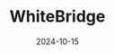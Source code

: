 ---  
layout: startup_page  
title: "WhiteBridge"  
id: "whitebridge.ai"  
permalink: "/whitebridgewhitebridge.ai10152024/"  
website: "https://whitebridge.ai/"  
funding_round: "Pre-Seed"  
funding_amount: "$500K"  
investors: "FIRSTPICK, Scalewolf, First Degree, Nectolabs"  
about: "WhiteBridge is an AI-powered platform specializing in online reputation management and digital footprint analysis. It aggregates and analyzes data from various sources to provide users with a comprehensive understanding and control over their online presence. The platform aims to bring clarity and control to the digital chaos of personal data circulating online."  
markets: "AI, Online Reputation Management, Data Security Software Products, Business Intelligence, Lead Generation, Search Engine, Software"  
hq: "Vilnius, Vilnius County, Lithuania"  
founded_year: "2024"  
linkedin: "https://www.linkedin.com/company/whitebridge-ai"  
twitter: "https://x.com/AiWhitebridge"  
instagram: ""  
facebook: "https://www.facebook.com/whitebridgeai"  
crunchbase: "https://www.crunchbase.com/organization/whitebridge-ai"  
pitchbook: "https://pitchbook.com/profiles/company/600097-69"  

date_display: "15-Oct-2024"  
date: "2024-10-15"

# SEO Optimization  
meta_title: "WhiteBridge - Pre-Seed Funding ($500K)"  
meta_description: "WhiteBridge, WhiteBridge is an AI-powered platform specializing in online reputation management and digital footprint analysis. It aggregates and analyzes data fro..."  
meta_keywords: "WhiteBridge, AI, Online Reputation Management, Data Security Software Products, Business Intelligence, Lead Generation, Search Engine, Software, Pre-Seed funding"  
canonical_url: "https://startup.projectstartups.com/whitebridgewhitebridge.ai10152024/"  
---